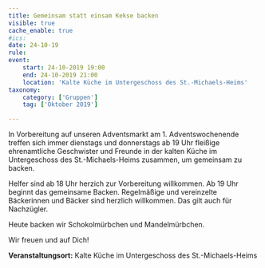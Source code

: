 ```yaml
---
title: Gemeinsam statt einsam Kekse backen
visible: true
cache_enable: true
#ics: 
date: 24-10-19
rule: 
event:
	start: 24-10-2019 19:00
	end: 24-10-2019 21:00
	location: 'Kalte Küche im Untergeschoss des St.-Michaels-Heims'
taxonomy:
	category: ['Gruppen']
	tag: ['Oktober 2019']

---
```

In Vorbereitung auf unseren Adventsmarkt am 1. Adventswochenende treffen sich immer dienstags und donnerstags ab 19 Uhr fleißige ehrenamtliche Geschwister und Freunde in der kalten Küche im Untergeschoss des St.-Michaels-Heims zusammen, um gemeinsam zu backen.

Helfer sind ab 18 Uhr herzich zur Vorbereitung willkommen. Ab 19 Uhr beginnt das gemeinsame Backen. Regelmäßige und vereinzelte Bäckerinnen und Bäcker sind herzlich willkommen. Das gilt auch für Nachzügler.

Heute backen wir Schokolmürbchen und Mandelmürbchen.

Wir freuen und auf Dich!



**Veranstaltungsort:** Kalte Küche im Untergeschoss des St.-Michaels-Heims


